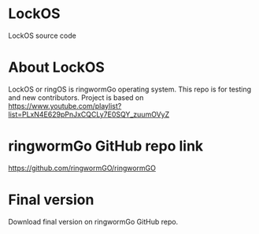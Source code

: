 # LockOS
LockOS source code

# About LockOS
LockOS or ringOS is ringwormGo operating system. This repo is for testing and new contributors.
Project is based on https://www.youtube.com/playlist?list=PLxN4E629pPnJxCQCLy7E0SQY_zuumOVyZ

# ringwormGo GitHub repo link
https://github.com/ringwormGO/ringwormGO

# Final version
Download final version on ringwormGo GitHub repo.
